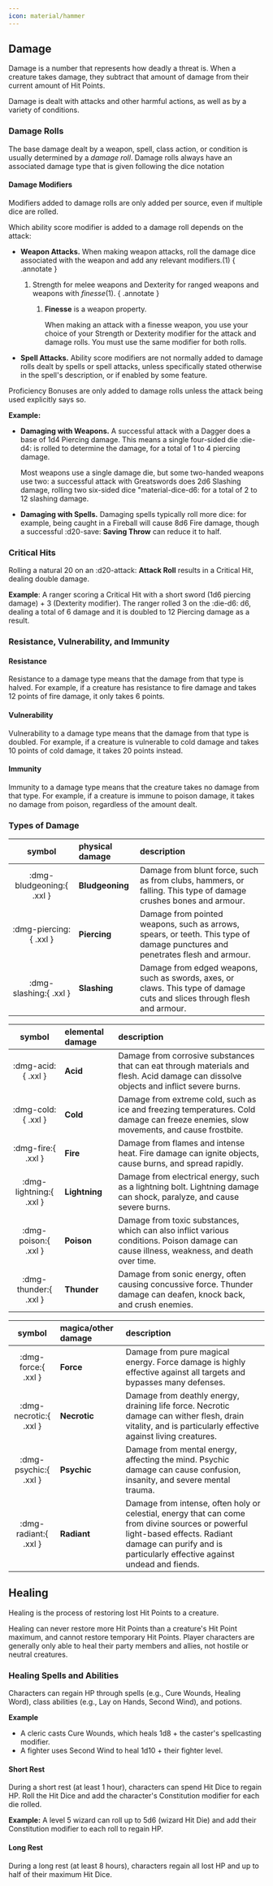 ```yaml
---
icon: material/hammer
---
```


## Damage

Damage is a number that represents how deadly a threat is. When a creature takes damage, they subtract that amount of damage from their current amount of Hit Points.

Damage is dealt with attacks and other harmful actions, as well as by a variety of conditions.

### Damage Rolls

The base damage dealt by a weapon, spell, class action, or condition is usually determined by a *damage roll*. Damage rolls always have an associated damage type that is given following the dice notation

#### Damage Modifiers

Modifiers added to damage rolls are only added per source, even if multiple dice are rolled.

Which ability score modifier is added to a damage roll depends on the attack:

- **Weapon Attacks.** When making weapon attacks, roll the damage dice associated with the weapon and add any relevant modifiers.(1)
  { .annotate }
    
    1. Strength for melee weapons and Dexterity for ranged weapons and weapons with *finesse*(1).
        { .annotate }

        1. **Finesse** is a weapon property.
   
            When making an attack with a finesse weapon, you use your choice of your Strength or Dexterity modifier for the attack and damage rolls. You must use the same modifier for both rolls.

- **Spell Attacks.** Ability score modifiers are not normally added to damage rolls dealt by spells or spell attacks, unless specifically stated otherwise in the spell's description, or if enabled by some feature.

Proficiency Bonuses are only added to damage rolls unless the attack being used explicitly says so.

**Example:**

- **Damaging with Weapons.** A successful attack with a Dagger does a base of 1d4 Piercing damage. This means a single four-sided die :die-d4: is rolled to determine the damage, for a total of 1 to 4 piercing damage. 
  
    Most weapons use a single damage die, but some two-handed weapons use two: a successful attack with Greatswords does 2d6 Slashing damage, rolling two six-sided dice "material-dice-d6: for a total of 2 to 12 slashing damage. 

- **Damaging with Spells.** Damaging spells typically roll more dice: for example, being caught in a Fireball will cause 8d6 Fire damage, though a successful :d20-save: **Saving Throw** can reduce it to half.

### Critical Hits

Rolling a natural 20 on an :d20-attack: **Attack Roll** results in a Critical Hit, dealing double damage.
 
**Example**: A ranger scoring a Critical Hit with a short sword (1d6 piercing damage) + 3 (Dexterity modifier). The ranger rolled 3 on the :die-d6: d6, dealing a total of 6 damage and it is doubled to 12 Piercing damage as a result.

### Resistance, Vulnerability, and Immunity

#### Resistance

Resistance to a damage type means that the damage from that type is halved. For example, if a creature has resistance to fire damage and takes 12 points of fire damage, it only takes 6 points.

#### Vulnerability

Vulnerability to a damage type means that the damage from that type is doubled. For example, if a creature is vulnerable to cold damage and takes 10 points of cold damage, it takes 20 points instead.

#### Immunity

Immunity to a damage type means that the creature takes no damage from that type. For example, if a creature is immune to poison damage, it takes no damage from poison, regardless of the amount dealt.

### Types of Damage

|symbol|physical damage|description|
|:-:|:--|:--|
|:dmg-bludgeoning:{ .xxl }| **Bludgeoning** | Damage from blunt force, such as from clubs, hammers, or falling. This type of damage crushes bones and armour. |
|:dmg-piercing:{ .xxl }| **Piercing**| Damage from pointed weapons, such as arrows, spears, or teeth. This type of damage punctures and penetrates flesh and armour. |
|:dmg-slashing:{ .xxl }|**Slashing**| Damage from edged weapons, such as swords, axes, or claws. This type of damage cuts and slices through flesh and armour. |

|symbol|elemental damage|description|
|:-:|:--|:--|
|:dmg-acid:{ .xxl }| **Acid**| Damage from corrosive substances that can eat through materials and flesh. Acid damage can dissolve objects and inflict severe burns. |
|:dmg-cold:{ .xxl }| **Cold**| Damage from extreme cold, such as ice and freezing temperatures. Cold damage can freeze enemies, slow movements, and cause frostbite. |
|:dmg-fire:{ .xxl }| **Fire**| Damage from flames and intense heat. Fire damage can ignite objects, cause burns, and spread rapidly. |
|:dmg-lightning:{ .xxl }| **Lightning**| Damage from electrical energy, such as a lightning bolt. Lightning damage can shock, paralyze, and cause severe burns. |
|:dmg-poison:{ .xxl }| **Poison** | Damage from toxic substances, which can also inflict various conditions. Poison damage can cause illness, weakness, and death over time. |
|:dmg-thunder:{ .xxl }| **Thunder** | Damage from sonic energy, often causing concussive force. Thunder damage can deafen, knock back, and crush enemies. |

|symbol|magica/other damage|description|
|:-:|:--|:--|
|:dmg-force:{ .xxl }| **Force** | Damage from pure magical energy. Force damage is highly effective against all targets and bypasses many defenses. |
|:dmg-necrotic:{ .xxl }| **Necrotic** | Damage from deathly energy, draining life force. Necrotic damage can wither flesh, drain vitality, and is particularly effective against living creatures. |
|:dmg-psychic:{ .xxl }| **Psychic** | Damage from mental energy, affecting the mind. Psychic damage can cause confusion, insanity, and severe mental trauma. |
|:dmg-radiant:{ .xxl }| **Radiant** | Damage from intense, often holy or celestial, energy that can come from divine sources or powerful light-based effects. Radiant damage can purify and is particularly effective against undead and fiends. |


## Healing

Healing is the process of restoring lost Hit Points to a creature.

Healing can never restore more Hit Points than a creature's Hit Point maximum, and cannot restore temporary Hit Points. Player characters are generally only able to heal their party members and allies, not hostile or neutral creatures.

### Healing Spells and Abilities

Characters can regain HP through spells (e.g., Cure Wounds, Healing Word), class abilities (e.g., Lay on Hands, Second Wind), and potions.

**Example**

- A cleric casts Cure Wounds, which heals 1d8 + the caster's spellcasting modifier.
- A fighter uses Second Wind to heal 1d10 + their fighter level.

#### Short Rest

During a short rest (at least 1 hour), characters can spend Hit Dice to regain HP. Roll the Hit Dice and add the character's Constitution modifier for each die rolled.

**Example:** A level 5 wizard can roll up to 5d6 (wizard Hit Die) and add their Constitution modifier to each roll to regain HP.

#### Long Rest

During a long rest (at least 8 hours), characters regain all lost HP and up to half of their maximum Hit Dice.
